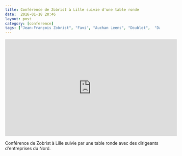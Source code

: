 ```yaml
---
title: Conférence de Zobrist à Lille suivie d'une table ronde
date:  2016-01-18 20:46
layout: post
category: [conference]
tags: ["Jean-François Zobrist", "Favi", "Auchan Leens", "Doublet",  "Davidson consulting", "CIV"]
---
```


<iframe width="560" height="315" src="https://www.youtube.com/embed/2jjEN5hdFwc" frameborder="0" allowfullscreen></iframe>

<p>Conférence de Zobrist à Lille suivie par une table ronde avec des dirigeants d'entreprises du Nord.</p>
